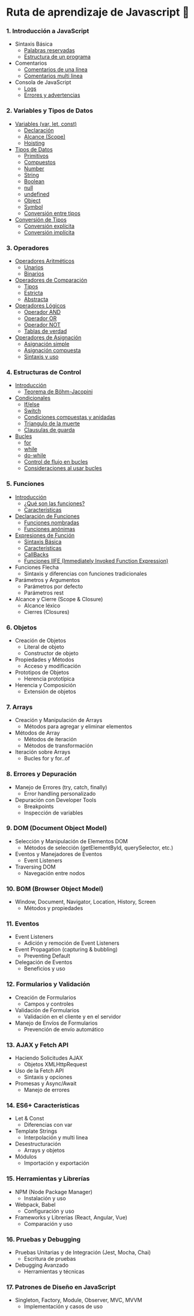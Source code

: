 # Ruta de aprendizaje de Javascript 🚀

### 1. **Introducción a JavaScript**
- Sintaxis Básica
    - [Palabras reservadas](/temario/01-introduccion/01-sintaxis-basica/01-palabras-reservadas.md)
    - [Estructura de un programa](/temario/01-introduccion/01-sintaxis-basica/02-estructura-de-un-programa.md)
- Comentarios
    - [Comentarios de una línea](./temario/01-introduccion/02-comentarios/03-comentarios-en-una-linea.md)
    - [Comentarios multi linea](./temario/01-introduccion/02-comentarios/04-comentarios-multilinea.md)
- Consola de JavaScript
    - [Logs](./temario/01-introduccion/03-consola-de-javascript/05-logs.md)
    - [Errores y advertencias](./temario/01-introduccion/03-consola-de-javascript/06-errores-y-advertencias.md)

### 2. **Variables y Tipos de Datos**
- [Variables (var, let, const)](./temario/02-variables-y-tipos-de-datos/variables-var-let-const.md)
    - [Declaración](./temario/02-variables-y-tipos-de-datos/variables-var-let-const.md#declaración)
    - [Alcance (Scope)](./temario/02-variables-y-tipos-de-datos/variables-var-let-const.md#alcance-scope)
    - [Hoisting](./temario/02-variables-y-tipos-de-datos/variables-var-let-const.md#hoisting)
- [Tipos de Datos](./temario/02-variables-y-tipos-de-datos/tipos-de-datos.md)
    - [Primitivos](./temario/02-variables-y-tipos-de-datos/tipos-de-datos.md#tipos-de-datos-primitivos)
    - [Compuestos](./temario/02-variables-y-tipos-de-datos/tipos-de-datos.md#tipos-de-datos-compuestos)
    - [Number](./temario/02-variables-y-tipos-de-datos/tipos-de-datos.md#Number)
    - [String](./temario/02-variables-y-tipos-de-datos/tipos-de-datos.md#String)
    - [Boolean](./temario/02-variables-y-tipos-de-datos/tipos-de-datos.md#Boolean)
    - [null](./temario/02-variables-y-tipos-de-datos/tipos-de-datos.md#null)
    - [undefined](./temario/02-variables-y-tipos-de-datos/tipos-de-datos.md#undefined)
    - [Object](./temario/02-variables-y-tipos-de-datos/tipos-de-datos.md#Object)
    - [Symbol](./temario/02-variables-y-tipos-de-datos/tipos-de-datos.md#Symbol)
    - [Conversión entre tipos](./temario/02-variables-y-tipos-de-datos/tipos-de-datos.md#conversión-entre-tipos-coerción)
- [Conversión de Tipos](./temario/02-variables-y-tipos-de-datos/conversion-de-tipos.md)
    - [Conversión explícita](./temario/02-variables-y-tipos-de-datos/conversion-de-tipos.md#coercion-explicita)
    - [Conversión implícita](./temario/02-variables-y-tipos-de-datos/conversion-de-tipos.md#coercion-implícita)

### 3. **Operadores**
- [Operadores Aritméticos](./temario/03-operadores/operadores-aritmeticos.md)
    - [Unarios](./temario/03-operadores/operadores-aritmeticos.md#operadores-unarios)
    - [Binarios](./temario/03-operadores/operadores-aritmeticos.md#operadores-binarios)
- [Operadores de Comparación](./temario/03-operadores/operadores-comparacion.md)
    - [Tipos](./temario/03-operadores/operadores-comparacion.md#tipos-de-comparación)
    - [Estricta](./temario/03-operadores/operadores-comparacion.md#comparación-estricta)
    - [Abstracta](./temario/03-operadores/operadores-comparacion.md#comparación-abstracta)
- [Operadores Lógicos](./temario/03-operadores/operadores-logicos.md)
    - [Operador AND](./temario/03-operadores/operadores-logicos.md#and)
    - [Operador OR](./temario/03-operadores/operadores-logicos.md#or)
    - [Operador NOT](./temario/03-operadores/operadores-logicos.md#not)
    - [Tablas de verdad](./temario/03-operadores/operadores-logicos.md#tablas-de-verdad)
- [Operadores de Asignación](./temario/03-operadores/operadores-asignacion.md)
    - [Asignación simple](./temario/03-operadores/operadores-asignacion.md#asignación-simple)
    - [Asignación compuesta](./temario/03-operadores/operadores-asignacion.md#asignación-compuesta)
    - [Sintaxis y uso](./temario/03-operadores/operadores-ternarios.md)

### 4. **Estructuras de Control**
- [Introducción](./temario/04-estructuras-de-control/introduccion.md)
    - [Teorema de Böhm-Jacopini](./temario/04-estructuras-de-control/introduccion.md#teorema-de-böhm-jacopini)
- [Condicionales](./temario/04-estructuras-de-control/condicionales.md)
    - [If/else](./temario/04-estructuras-de-control/condicionales.md#ifelse)
    - [Switch](./temario/04-estructuras-de-control/condicionales.md#switch)
    - [Condiciones compuestas y anidadas](./temario/04-estructuras-de-control/condicionales.md#condicionales-compuestas-y-anidadas)
    - [Triangulo de la muerte](./temario/04-estructuras-de-control/condicionales.md#triangulo-de-la-muerte)
    - [Clausulas de guarda](./temario/04-estructuras-de-control/condicionales.md#clausulas-de-guarda)
- [Bucles](./temario/04-estructuras-de-control/bucles.md)
    - [for](./temario/04-estructuras-de-control/bucles.md#bucle-for)
    - [while](./temario/04-estructuras-de-control/bucles.md#bucle-while)
    - [do-while](./temario/04-estructuras-de-control/bucles.md#bucle-dowhile)
    - [Control de flujo en bucles](./temario/04-estructuras-de-control/bucles.md#control-de-flujo-en-bucles)
    - [Consideraciones al usar bucles](./temario/04-estructuras-de-control/bucles.md#consideraciones-al-usar-bucles)

### 5. **Funciones**
- [Introducción](./temario/05-funciones/introduccion.md)
    - [¿Qué son las funciones?](./temario/05-funciones/introduccion.md#¿qué-son)
    - [Características](./temario/05-funciones/introduccion.md#características)
- [Declaración de Funciones](./temario/05-funciones/declaracion.md)
    - [Funciones nombradas](./temario/05-funciones/declaracion.md#funciones-nombradas)
    - [Funciones anónimas](./temario/05-funciones/declaracion.md#funciones-anónimas)
- [Expresiones de Función](./temario/05-funciones/expresiones.md)
    - [Sintaxis Básica](./temario/05-funciones/expresiones.md#sintaxis-básica)
    - [Características](./temario/05-funciones/expresiones.md#características)
    - [CallBacks](./temario/05-funciones/expresiones.md#uso-como-callbacks)
    - [Funciones IIFE (Immediately Invoked Function Expression)](./temario/05-funciones/expresiones.md#iife-immediately-invoked-function-expression)
- Funciones Flecha
    - Sintaxis y diferencias con funciones tradicionales
- Parámetros y Argumentos
    - Parámetros por defecto
    - Parámetros rest
- Alcance y Cierre (Scope & Closure)
    - Alcance léxico
    - Cierres (Closures)

### 6. **Objetos**
- Creación de Objetos
    - Literal de objeto
    - Constructor de objeto
- Propiedades y Métodos
    - Acceso y modificación
- Prototipos de Objetos
    - Herencia prototípica
- Herencia y Composición
    - Extensión de objetos

### 7. **Arrays**
- Creación y Manipulación de Arrays
    - Métodos para agregar y eliminar elementos
- Métodos de Array
    - Métodos de iteración
    - Métodos de transformación
- Iteración sobre Arrays
    - Bucles for y for..of

### 8. **Errores y Depuración**
- Manejo de Errores (try, catch, finally)
    - Error handling personalizado
- Depuración con Developer Tools
    - Breakpoints
    - Inspección de variables

### 9. **DOM (Document Object Model)**
- Selección y Manipulación de Elementos DOM
    - Métodos de selección (getElementById, querySelector, etc.)
- Eventos y Manejadores de Eventos
    - Event Listeners
- Traversing DOM
    - Navegación entre nodos

### 10. **BOM (Browser Object Model)**
- Window, Document, Navigator, Location, History, Screen
    - Métodos y propiedades

### 11. **Eventos**
- Event Listeners
    - Adición y remoción de Event Listeners
- Event Propagation (capturing & bubbling)
    - Preventing Default
- Delegación de Eventos
    - Beneficios y uso

### 12. **Formularios y Validación**
- Creación de Formularios
    - Campos y controles
- Validación de Formularios
    - Validación en el cliente y en el servidor
- Manejo de Envíos de Formularios
    - Prevención de envío automático

### 13. **AJAX y Fetch API**
- Haciendo Solicitudes AJAX
    - Objetos XMLHttpRequest
- Uso de la Fetch API
    - Sintaxis y opciones
- Promesas y Async/Await
    - Manejo de errores

### 14. **ES6+ Características**
- Let & Const
    - Diferencias con var
- Template Strings
    - Interpolación y multi linea
- Desestructuración
    - Arrays y objetos
- Módulos
    - Importación y exportación

### 15. **Herramientas y Librerías**
- NPM (Node Package Manager)
    - Instalación y uso
- Webpack, Babel
    - Configuración y uso
- Frameworks y Librerías (React, Angular, Vue)
    - Comparación y uso

### 16. **Pruebas y Debugging**
- Pruebas Unitarias y de Integración (Jest, Mocha, Chai)
    - Escritura de pruebas
- Debugging Avanzado
    - Herramientas y técnicas

### 17. **Patrones de Diseño en JavaScript**
- Singleton, Factory, Module, Observer, MVC, MVVM
    - Implementación y casos de uso
